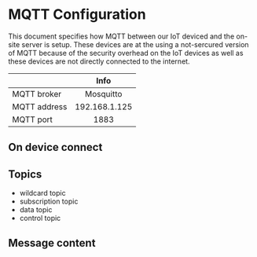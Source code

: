 # MQTT Configuration
This document specifies how MQTT between our IoT deviced and the on-site server is setup. These devices are at the 
using a not-sercured version of MQTT because of the security overhead on the IoT devices as well as these devices are 
not directly connected to the internet. 

|               | Info          |
| ------------- |:-------------:|
| MQTT broker   | Mosquitto     |
| MQTT address  | 192.168.1.125 |
| MQTT port     | 1883          |


## On device connect

## Topics

* wildcard topic
* subscription topic
* data topic
* control topic

## Message content